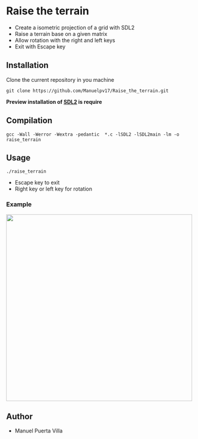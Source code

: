 # Raise the terrain

- Create a isometric projection of a grid with SDL2
- Raise a terrain base on a given matrix
- Allow rotation with the right and left keys
- Exit with Escape key

## Installation

Clone the current repository in you machine

```
git clone https://github.com/Manuelpv17/Raise_the_terrain.git
```

**Preview installation of [SDL2](https://wiki.libsdl.org/Installation) is require**

## Compilation

    gcc -Wall -Werror -Wextra -pedantic  *.c -lSDL2 -lSDL2main -lm -o raise_terrain

## Usage

    ./raise_terrain

- Escape key to exit
- Right key or left key for rotation

### Example

  <img src="https://github.com/Manuelpv17/Raise_the_terrain/blob/master/rotation.gif" width="500" />

## Author

- Manuel Puerta Villa
